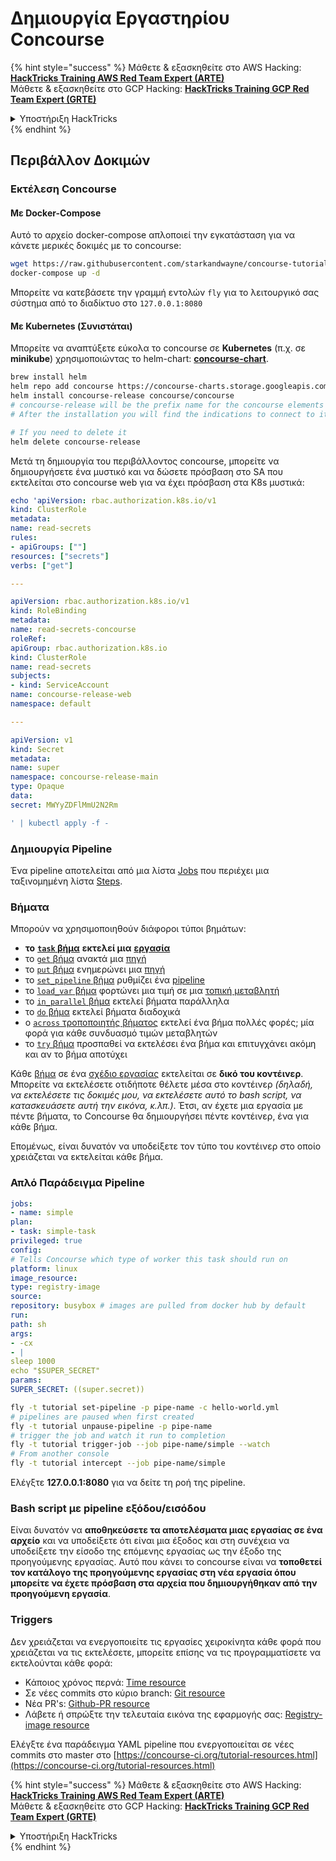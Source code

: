 # Δημιουργία Εργαστηρίου Concourse

{% hint style="success" %}
Μάθετε & εξασκηθείτε στο AWS Hacking:<img src="../../.gitbook/assets/image (1) (1) (1) (1).png" alt="" data-size="line">[**HackTricks Training AWS Red Team Expert (ARTE)**](https://training.hacktricks.xyz/courses/arte)<img src="../../.gitbook/assets/image (1) (1) (1) (1).png" alt="" data-size="line">\
Μάθετε & εξασκηθείτε στο GCP Hacking: <img src="../../.gitbook/assets/image (2) (1).png" alt="" data-size="line">[**HackTricks Training GCP Red Team Expert (GRTE)**<img src="../../.gitbook/assets/image (2) (1).png" alt="" data-size="line">](https://training.hacktricks.xyz/courses/grte)

<details>

<summary>Υποστήριξη HackTricks</summary>

* Ελέγξτε τα [**σχέδια συνδρομής**](https://github.com/sponsors/carlospolop)!
* **Εγγραφείτε στο** 💬 [**Discord group**](https://discord.gg/hRep4RUj7f) ή στο [**telegram group**](https://t.me/peass) ή **ακολουθήστε** μας στο **Twitter** 🐦 [**@hacktricks\_live**](https://twitter.com/hacktricks_live)**.**
* **Μοιραστείτε κόλπα hacking υποβάλλοντας PRs στα** [**HackTricks**](https://github.com/carlospolop/hacktricks) και [**HackTricks Cloud**](https://github.com/carlospolop/hacktricks-cloud) github repos.

</details>
{% endhint %}

## Περιβάλλον Δοκιμών

### Εκτέλεση Concourse

#### Με Docker-Compose

Αυτό το αρχείο docker-compose απλοποιεί την εγκατάσταση για να κάνετε μερικές δοκιμές με το concourse:
```bash
wget https://raw.githubusercontent.com/starkandwayne/concourse-tutorial/master/docker-compose.yml
docker-compose up -d
```
Μπορείτε να κατεβάσετε την γραμμή εντολών `fly` για το λειτουργικό σας σύστημα από το διαδίκτυο στο `127.0.0.1:8080`

#### Με Kubernetes (Συνιστάται)

Μπορείτε να αναπτύξετε εύκολα το concourse σε **Kubernetes** (π.χ. σε **minikube**) χρησιμοποιώντας το helm-chart: [**concourse-chart**](https://github.com/concourse/concourse-chart).
```bash
brew install helm
helm repo add concourse https://concourse-charts.storage.googleapis.com/
helm install concourse-release concourse/concourse
# concourse-release will be the prefix name for the concourse elements in k8s
# After the installation you will find the indications to connect to it in the console

# If you need to delete it
helm delete concourse-release
```
Μετά τη δημιουργία του περιβάλλοντος concourse, μπορείτε να δημιουργήσετε ένα μυστικό και να δώσετε πρόσβαση στο SA που εκτελείται στο concourse web για να έχει πρόσβαση στα K8s μυστικά:
```yaml
echo 'apiVersion: rbac.authorization.k8s.io/v1
kind: ClusterRole
metadata:
name: read-secrets
rules:
- apiGroups: [""]
resources: ["secrets"]
verbs: ["get"]

---

apiVersion: rbac.authorization.k8s.io/v1
kind: RoleBinding
metadata:
name: read-secrets-concourse
roleRef:
apiGroup: rbac.authorization.k8s.io
kind: ClusterRole
name: read-secrets
subjects:
- kind: ServiceAccount
name: concourse-release-web
namespace: default

---

apiVersion: v1
kind: Secret
metadata:
name: super
namespace: concourse-release-main
type: Opaque
data:
secret: MWYyZDFlMmU2N2Rm

' | kubectl apply -f -
```
### Δημιουργία Pipeline

Ένα pipeline αποτελείται από μια λίστα [Jobs](https://concourse-ci.org/jobs.html) που περιέχει μια ταξινομημένη λίστα [Steps](https://concourse-ci.org/steps.html).

### Βήματα

Μπορούν να χρησιμοποιηθούν διάφοροι τύποι βημάτων:

* **το** [**`task` βήμα**](https://concourse-ci.org/task-step.html) **εκτελεί μια** [**εργασία**](https://concourse-ci.org/tasks.html)
* το [`get` βήμα](https://concourse-ci.org/get-step.html) ανακτά μια [πηγή](https://concourse-ci.org/resources.html)
* το [`put` βήμα](https://concourse-ci.org/put-step.html) ενημερώνει μια [πηγή](https://concourse-ci.org/resources.html)
* το [`set_pipeline` βήμα](https://concourse-ci.org/set-pipeline-step.html) ρυθμίζει ένα [pipeline](https://concourse-ci.org/pipelines.html)
* το [`load_var` βήμα](https://concourse-ci.org/load-var-step.html) φορτώνει μια τιμή σε μια [τοπική μεταβλητή](https://concourse-ci.org/vars.html#local-vars)
* το [`in_parallel` βήμα](https://concourse-ci.org/in-parallel-step.html) εκτελεί βήματα παράλληλα
* το [`do` βήμα](https://concourse-ci.org/do-step.html) εκτελεί βήματα διαδοχικά
* ο [`across` τροποποιητής βήματος](https://concourse-ci.org/across-step.html#schema.across) εκτελεί ένα βήμα πολλές φορές; μία φορά για κάθε συνδυασμό τιμών μεταβλητών
* το [`try` βήμα](https://concourse-ci.org/try-step.html) προσπαθεί να εκτελέσει ένα βήμα και επιτυγχάνει ακόμη και αν το βήμα αποτύχει

Κάθε [βήμα](https://concourse-ci.org/steps.html) σε ένα [σχέδιο εργασίας](https://concourse-ci.org/jobs.html#schema.job.plan) εκτελείται σε **δικό του κοντέινερ**. Μπορείτε να εκτελέσετε οτιδήποτε θέλετε μέσα στο κοντέινερ _(δηλαδή, να εκτελέσετε τις δοκιμές μου, να εκτελέσετε αυτό το bash script, να κατασκευάσετε αυτή την εικόνα, κ.λπ.)_. Έτσι, αν έχετε μια εργασία με πέντε βήματα, το Concourse θα δημιουργήσει πέντε κοντέινερ, ένα για κάθε βήμα.

Επομένως, είναι δυνατόν να υποδείξετε τον τύπο του κοντέινερ στο οποίο χρειάζεται να εκτελείται κάθε βήμα.

### Απλό Παράδειγμα Pipeline
```yaml
jobs:
- name: simple
plan:
- task: simple-task
privileged: true
config:
# Tells Concourse which type of worker this task should run on
platform: linux
image_resource:
type: registry-image
source:
repository: busybox # images are pulled from docker hub by default
run:
path: sh
args:
- -cx
- |
sleep 1000
echo "$SUPER_SECRET"
params:
SUPER_SECRET: ((super.secret))
```

```bash
fly -t tutorial set-pipeline -p pipe-name -c hello-world.yml
# pipelines are paused when first created
fly -t tutorial unpause-pipeline -p pipe-name
# trigger the job and watch it run to completion
fly -t tutorial trigger-job --job pipe-name/simple --watch
# From another console
fly -t tutorial intercept --job pipe-name/simple
```
Ελέγξτε **127.0.0.1:8080** για να δείτε τη ροή της pipeline.

### Bash script με pipeline εξόδου/εισόδου

Είναι δυνατόν να **αποθηκεύσετε τα αποτελέσματα μιας εργασίας σε ένα αρχείο** και να υποδείξετε ότι είναι μια έξοδος και στη συνέχεια να υποδείξετε την είσοδο της επόμενης εργασίας ως την έξοδο της προηγούμενης εργασίας. Αυτό που κάνει το concourse είναι να **τοποθετεί τον κατάλογο της προηγούμενης εργασίας στη νέα εργασία όπου μπορείτε να έχετε πρόσβαση στα αρχεία που δημιουργήθηκαν από την προηγούμενη εργασία**.

### Triggers

Δεν χρειάζεται να ενεργοποιείτε τις εργασίες χειροκίνητα κάθε φορά που χρειάζεται να τις εκτελέσετε, μπορείτε επίσης να τις προγραμματίσετε να εκτελούνται κάθε φορά:

* Κάποιος χρόνος περνά: [Time resource](https://github.com/concourse/time-resource/)
* Σε νέες commits στο κύριο branch: [Git resource](https://github.com/concourse/git-resource)
* Νέα PR's: [Github-PR resource](https://github.com/telia-oss/github-pr-resource)
* Λάβετε ή σπρώξτε την τελευταία εικόνα της εφαρμογής σας: [Registry-image resource](https://github.com/concourse/registry-image-resource/)

Ελέγξτε ένα παράδειγμα YAML pipeline που ενεργοποιείται σε νέες commits στο master στο [https://concourse-ci.org/tutorial-resources.html](https://concourse-ci.org/tutorial-resources.html)

{% hint style="success" %}
Μάθετε & εξασκηθείτε στο AWS Hacking:<img src="../../.gitbook/assets/image (1) (1) (1) (1).png" alt="" data-size="line">[**HackTricks Training AWS Red Team Expert (ARTE)**](https://training.hacktricks.xyz/courses/arte)<img src="../../.gitbook/assets/image (1) (1) (1) (1).png" alt="" data-size="line">\
Μάθετε & εξασκηθείτε στο GCP Hacking: <img src="../../.gitbook/assets/image (2) (1).png" alt="" data-size="line">[**HackTricks Training GCP Red Team Expert (GRTE)**<img src="../../.gitbook/assets/image (2) (1).png" alt="" data-size="line">](https://training.hacktricks.xyz/courses/grte)

<details>

<summary>Υποστήριξη HackTricks</summary>

* Ελέγξτε τα [**σχέδια συνδρομής**](https://github.com/sponsors/carlospolop)!
* **Εγγραφείτε στην** 💬 [**ομάδα Discord**](https://discord.gg/hRep4RUj7f) ή στην [**ομάδα telegram**](https://t.me/peass) ή **ακολουθήστε** μας στο **Twitter** 🐦 [**@hacktricks\_live**](https://twitter.com/hacktricks_live)**.**
* **Μοιραστείτε κόλπα hacking υποβάλλοντας PRs στα** [**HackTricks**](https://github.com/carlospolop/hacktricks) και [**HackTricks Cloud**](https://github.com/carlospolop/hacktricks-cloud) github repos.

</details>
{% endhint %}
